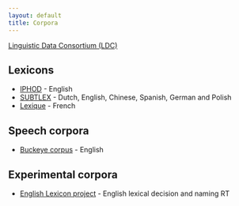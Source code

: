 ```yaml
---
layout: default
title: Corpora
---
```


[Linguistic Data Consortium (LDC)](https://www.ldc.upenn.edu/)

## Lexicons

* [IPHOD](http://www.iphod.com/) - English
* [SUBTLEX](http://crr.ugent.be/programs-data/subtitle-frequencies) - Dutch, English, Chinese, Spanish, German and Polish
* [Lexique](http://www.lexique.org/docLexique.php) - French

## Speech corpora

* [Buckeye corpus](http://buckeyecorpus.osu.edu/) - English

## Experimental corpora

* [English Lexicon project](http://elexicon.wustl.edu/) - English lexical decision and naming RT
